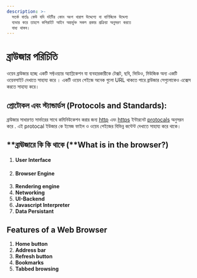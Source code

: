```yaml
---
description: >-
  সতর্ক বার্তাঃ কেউ যদি বইটির কোন অংশ খারাপ উদ্দেশ্যে বা বাণিজ্যিক উদ্দেশ্য
  ব্যভার করে তাহলে কপিরাইট আইন অন্তর্ভুক্ত সকল প্রকার প্রক্রিয়া অনুসরণ করতে
  বাধ্য থাকব।
---
```


# ব্রাউজার পরিচিতি

ওয়েব ব্রাউজার হচ্ছে একটি সফ্টওয়্যার অ্যাপ্লিকেশন যা ব্যবহারকারীকে টেক্সট, ছবি, ভিডিও, মিউজিক অন্য একটি  ওয়েবসাইট দেখাতে সাহায্য করে । একটি ওয়েব পেইজে অনেক গুলো URL থাকতে পারে ব্রাউজার সেগুলোকেও এক্সেস করতে সাহায্য করে।&#x20;



## প্রোটোকল এবং স্ট্যান্ডার্ডস (Protocols and Standards):

ব্রাউজার সাধারণত সার্ভারের সাথে কমিনিউকেশন করার জন্য [http](https://en.wikipedia.org/wiki/HTTP) এবং [https](https://en.wikipedia.org/wiki/HTTPS) ইন্টারনেট [protocals](https://en.wikipedia.org/wiki/Internet\_Protocol) অনুসরন করে .  এই protocal ইউজার কে ইমেজ ফাইল ও ওয়েব পেইজের বিভিন্ন কন্টেন্ট দেখাতে সাহায্য করে থাকে।&#x20;

## **ব্রাঊজারে কি কি থাকে (**What is in the browser?)

1. #### **User Interface**
2. #### **Browser Engine**
3. **Rendering engine**
4. **Networking**
5. **UI-Backend**
6. **Javascript Interpreter**
7. **Data Persistant**

## Features of a Web Browser

1. **Home button**
2. **Address bar**
3. **Refresh button**
4. **Bookmarks**
5. **Tabbed browsing**



